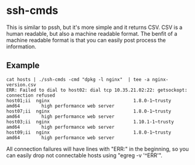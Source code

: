 # ssh-cmds
This is similar to pssh, but it's more simple and it returns CSV.
CSV is a human readable, but also a machine readable format.
The benfit of a machine readable format is that you can easily post
process the information.

## Example

    cat hosts | ./ssh-cmds -cmd "dpkg -l nginx"  | tee -a nginx-version.csv
    ERR: Failed to dial to host02: dial tcp 10.35.21.02:22: getsockopt: connection refused
    host01;ii  nginx                               1.8.0-1~trusty                        amd64        high performance web server
    host07;ii  nginx                               1.8.0-1~trusty                        amd64        high performance web server
    host03;ii  nginx                               1.10.1-1~trusty                       amd64        high performance web server
    host09;ii  nginx                               1.8.0-1~trusty                        amd64        high performance web server

All connection failures will have lines with "ERR:" in the beginning,
so you can easily drop not connectable hosts using "egreg -v '^ERR'".
